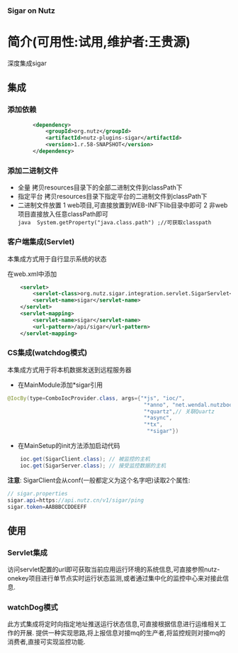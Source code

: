 ### Sigar on Nutz 

简介(可用性:试用,维护者:王贵源)
==================================

深度集成sigar
## 集成

### 添加依赖
 
``` xml
		<dependency>
            <groupId>org.nutz</groupId>
            <artifactId>nutz-plugins-sigar</artifactId>
            <version>1.r.58-SNAPSHOT</version>
        </dependency>
```

### 添加二进制文件
 
 + 全量
     拷贝resources目录下的全部二进制文件到classPath下
 + 指定平台
		拷贝resources目录下指定平台的二进制文件到classPath下
 + 二进制文件放置
       1 web项目,可直接放置到WEB-INF下lib目录中即可
       2 非web项目直接放入任意classPath即可 				
       ```java 
      	 System.getProperty("java.class.path") ;//可获取classpath
       ```

### 客户端集成(Servlet)

本集成方式用于自行显示系统的状态

在web.xml中添加

```xml
	<servlet>
		<servlet-class>org.nutz.sigar.integration.servlet.SigarServlet</servlet-class>
		<servlet-name>sigar</servlet-name>
	</servlet>
	<servlet-mapping>
		<servlet-name>sigar</servlet-name>
		<url-pattern>/api/sigar</url-pattern>
	</servlet-mapping>
```

### CS集成(watchdog模式)

本集成方式用于将本机数据发送到远程服务器

- 在MainModule添加*sigar引用
```java
@IocBy(type=ComboIocProvider.class, args={"*js", "ioc/",
										   "*anno", "net.wendal.nutzbook",
										   "*quartz",// 关联Quartz
										   "*async",
										   "*tx",
											"*sigar"})
```

-  在MainSetup的init方法添加启动代码
```java
	ioc.get(SigarClient.class); // 被监控的主机
	ioc.get(SigarServer.class); // 接受监控数据的主机
```
 
 **注意**: SigarClient会从conf(一般都定义为这个名字吧)读取2个属性:
```java
// sigar.properties
sigar.api=https://api.nutz.cn/v1/sigar/ping
sigar.token=AABBBCCDDEEFF
```

## 使用

### Servlet集成
 访问servlet配置的url即可获取当前应用运行环境的系统信息,可直接参照nutz-onekey项目进行单节点实时运行状态监测,或者通过集中化的监控中心来对接此信息.
### watchDog模式
此方式集成将定时向指定地址推送运行状态信息,可直接根据信息进行运维相关工作的开展.
提供一种实现思路,将上报信息对接mq的生产者,将监控规则对接mq的消费者,直接可实现监控功能.
